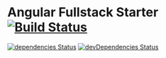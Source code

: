 # Angular Fullstack Starter [![Build Status](https://circleci.com/gh/Shyam-Chen/Angular-Fullstack-Starter.png)](https://circleci.com/gh/Shyam-Chen/Angular-Fullstack-Starter)

[![dependencies Status](https://david-dm.org/Shyam-Chen/Angular-Fullstack-Starter/status.svg)](https://david-dm.org/Shyam-Chen/Angular-Fullstack-Starter)
[![devDependencies Status](https://david-dm.org/Shyam-Chen/Angular-Fullstack-Starter/dev-status.svg)](https://david-dm.org/Shyam-Chen/Angular-Fullstack-Starter?type=dev)
